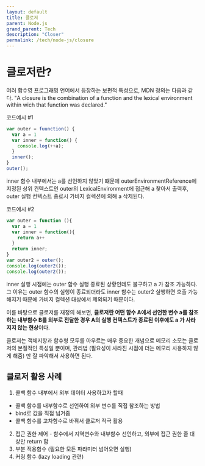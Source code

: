 ```yaml
---
layout: default
title: 클로저
parent: Node.js
grand_parent: Tech
description: "Closer"
permalink: /tech/node-js/closure
---
```


# 클로저란? 
여러 함수영 프로그래밍 언어에서 등장하는 보편적 특성으로, MDN 정의는 다음과 같다.
"A closure is the combination of a function and the lexical environment within wich that function was declared."

코드예시 #1
```js
var outer = fuunction() {
  var a = 1
  var inner = function() {
    console.log(++a);
  }
  inner();
}
outer();
```

inner 함수 내부에서는 a를 선언하지 않았기 떄문에 outerEnvironmentReference에 지정된 상위 컨텍스트인 outer의 LexicalEnvironment에 접근해 a 찾아서 출력후, 
outer 실행 컨텍스트 종료시 가비지 컬렉션에 의해 a 삭제된다. 

코드예시 #2
```js
var outer = function (){
  var a = 1
  var inner = function(){
    return a++
  }
  return inner;
}
var outer2 = outer();
console.log(outer2());
console.log(outer2());
```
inner 실행 시점에는 outer 함수 실행 종료된 상황인데도 불구하고 a 가 참조 가능하다. 
그 이유는 outer 함수의 실행이 종료되더라도 inner 함수는 outer2 실행하면 호출 가능해지기 때문에 가비지 컬렉션 대상에서 제외되기 때문이다. 

이를 바탕으로 클로저를 재정의 해보면, **클로저란 어떤 함수 A에서 선언한 변수 a를 참조하는 내부함수 B를 외부로 전달한 경우 A의 실행 컨텍스트가 종료된 이후에도 a 가 사라지지 않는 현상**이다. 

클로저는 객체지향과 함수형 모두를 아우르는 매우 중요한 개념으로 메모리 소모는 클로저의 본질적인 특성일 뿐이며, 관리법 (필요성이 사라진 시점에 더는 메모리 사용하지 않게 해줌) 만 잘 파악해서 사용하면 된다.

## 클로저 활용 사례
1. 콜백 함수 내부에서 외부 데이터 사용하고자 할때
  - 콜백 함수를 내부함수로 선언하여 외부 변수를 직접 참조하는 방법
  - bind로 값을 직접 넘겨줌
  - 콜백 함수를 고차함수로 바꿔서 클로저 적극 활용 
2. 접근 권한 제어 - 함수에서 지역변수와 내부함수 선언하고, 외부에 접근 권한 줄 대상만 return 함
3. 부분 적용함수 (필요한 모든 파라미터 넘어오면 실행)
4. 커링 함수 (lazy loading 관련)



